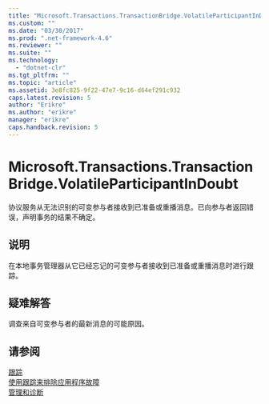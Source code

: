 ```yaml
---
title: "Microsoft.Transactions.TransactionBridge.VolatileParticipantInDoubt | Microsoft Docs"
ms.custom: ""
ms.date: "03/30/2017"
ms.prod: ".net-framework-4.6"
ms.reviewer: ""
ms.suite: ""
ms.technology: 
  - "dotnet-clr"
ms.tgt_pltfrm: ""
ms.topic: "article"
ms.assetid: 3e8fc825-9f22-47e7-9c16-d64ef291c932
caps.latest.revision: 5
author: "Erikre"
ms.author: "erikre"
manager: "erikre"
caps.handback.revision: 5
---
```

# Microsoft.Transactions.TransactionBridge.VolatileParticipantInDoubt
协议服务从无法识别的可变参与者接收到已准备或重播消息。已向参与者返回错误，声明事务的结果不确定。  
  
## 说明  
 在本地事务管理器从它已经忘记的可变参与者接收到已准备或重播消息时进行跟踪。  
  
## 疑难解答  
 调查来自可变参与者的最新消息的可能原因。  
  
## 请参阅  
 [跟踪](../../../../../docs/framework/wcf/diagnostics/tracing/index.md)   
 [使用跟踪来排除应用程序故障](../../../../../docs/framework/wcf/diagnostics/tracing/using-tracing-to-troubleshoot-your-application.md)   
 [管理和诊断](../../../../../docs/framework/wcf/diagnostics/index.md)
